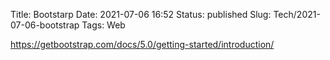 Title: Bootstarp
Date: 2021-07-06 16:52
Status: published
Slug: Tech/2021-07-06-bootstrap
Tags: Web


<https://getbootstrap.com/docs/5.0/getting-started/introduction/>
